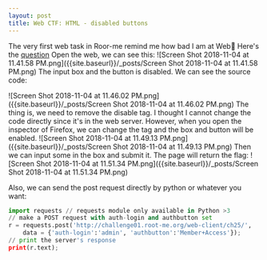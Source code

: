 ```yaml
---
layout: post
title: Web CTF: HTML - disabled buttons
---
```

The very first web task in Roor-me remind me how bad I am at Web🌚
Here's the [question](https://www.root-me.org/en/Challenges/Web-Client/HTML-disabled-buttons?lang=en&action_solution=voir&debut_affiche_solutions=2#pagination_affiche_solutions)
Open the web, we can see this:
![Screen Shot 2018-11-04 at 11.41.58 PM.png]({{site.baseurl}}/_posts/Screen Shot 2018-11-04 at 11.41.58 PM.png)
The input box and the button is disabled. We can see the source code:

![Screen Shot 2018-11-04 at 11.46.02 PM.png]({{site.baseurl}}/_posts/Screen Shot 2018-11-04 at 11.46.02 PM.png)
The thing is, we need to remove the disable tag. I thought I cannot change the code directly since it's in the web server. However, when you open the inspector of Firefox, we can change the tag and the box and button will be enabled. 
![Screen Shot 2018-11-04 at 11.49.13 PM.png]({{site.baseurl}}/_posts/Screen Shot 2018-11-04 at 11.49.13 PM.png)
Then we can input some in the box and submit it. The page will return the flag:
![Screen Shot 2018-11-04 at 11.51.34 PM.png]({{site.baseurl}}/_posts/Screen Shot 2018-11-04 at 11.51.34 PM.png)

Also, we can send the post request directly by python or whatever you want:
```python
import requests // requests module only available in Python >3
// make a POST request with auth-login and authbutton set
r = requests.post('http://challenge01.root-me.org/web-client/ch25/',
    data = {'auth-login':'admin', 'authbutton':'Member+Access'});
// print the server's response
print(r.text);
```
